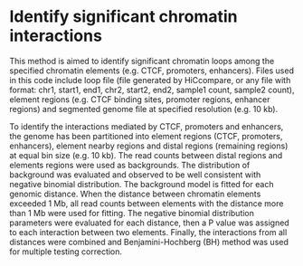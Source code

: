 # Identify significant chromatin interactions
  This method is aimed to identify significant chromatin loops among the specified chromatin elements (e.g. CTCF, promoters, enhancers). Files used in this code include loop file (file generated by HiCcompare, or any file with format: chr1, start1, end1, chr2, start2, end2, sample1 count, sample2 count), element regions (e.g. CTCF binding sites, promoter regions, enhancer regions) and segmented genome file at specified resolution (e.g. 10 kb).
  
  To identify the interactions mediated by CTCF, promoters and enhancers, the genome has been partitioned into element regions (CTCF, promoters, enhancers), element nearby regions and distal regions (remaining regions) at equal bin size (e.g. 10 kb). The read counts between distal regions and elements regions were  used as backgrounds. The distribution of background was evaluated and observed to be well consistent with negative binomial distribution. The background model is fitted for each genomic distance. When the distance between chromatin elements exceeded 1 Mb, all read counts between elements with the distance more than 1 Mb were used for fitting. The negative binomial distribution parameters were evaluated for each distance, then a P value was assigned to each interaction between two elements. Finally, the interactions from all distances were combined and Benjamini-Hochberg (BH) method was used for multiple testing correction.
